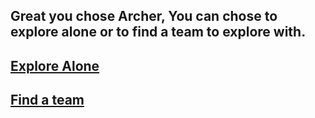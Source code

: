 Great you chose Archer, You can chose to explore alone or to find a team to explore with.
------
## [Explore Alone](Explorealone.md)
## [Find a team](Findteam.md)